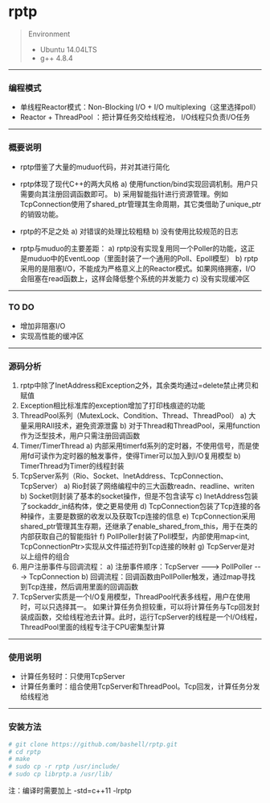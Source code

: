 # rptp

>Environment
>- Ubuntu 14.04LTS
>- g++ 4.8.4

------
### 编程模式
- 单线程Reactor模式：Non-Blocking I/O + I/O multiplexing（这里选择poll）
- Reactor + ThreadPool ：把计算任务交给线程池， I/O线程只负责I/O任务

------
### 概要说明
- rptp借鉴了大量的muduo代码，并对其进行简化
- rptp体现了现代C++的两大风格
	a) 使用function/bind实现回调机制。用户只需要向其注册回调函数即可。
	b) 采用智能指针进行资源管理。例如TcpConnection使用了shared\_ptr管理其生命周期，其它类借助了unique\_ptr的销毁功能。

- rptp的不足之处
	a) 对错误的处理比较粗糙
	b) 没有使用比较规范的日志 
- rptp与muduo的主要差距：
	a) rptp没有实现复用同一个Poller的功能，这正是muduo中的EventLoop（里面封装了一个通用的Poll、Epoll模型）
	b) rptp采用的是阻塞I/O，不能成为严格意义上的Reactor模式。如果网络拥塞，I/O会阻塞在read函数上，这样会降低整个系统的并发能力
	c) 没有实现缓冲区

------
### TO DO
- 增加非阻塞I/O
- 实现高性能的缓冲区

------
### 源码分析
1. rptp中除了InetAddress和Exception之外，其余类均通过=delete禁止拷贝和赋值
2. Exception相比标准库的exception增加了打印栈痕迹的功能
3. ThreadPool系列（MutexLock、Condition、Thread、ThreadPool）
	a) 大量采用RAII技术，避免资源泄露
	b) 对于Thread和ThreadPool，采用function作为泛型技术，用户只需注册回调函数
4. Timer/TimerThread
	a) 内部采用timerfd系列的定时器，不使用信号，而是使用fd可读作为定时器的触发事件，使得Timer可以加入到I/O复用模型
	b) TimerThread为Timer的线程封装
5. TcpServer系列（Rio、Socket、InetAddress、TcpConnection、TcpServer）
    a) Rio封装了网络编程中的三大函数readn、readline、writen
    b) Socket则封装了基本的socket操作，但是不包含读写
    c) InetAddress包装了sockaddr_in结构体，使之更易使用
    d) TcpConnection包装了Tcp连接的各种操作，主要是数据的收发以及获取Tcp连接的信息
    e) TcpConnection采用shared\_ptr管理其生存期，还继承了enable\_shared\_from\_this，用于在类的内部获取自己的智能指针
    f) PollPoller封装了Poll模型，内部使用map<int, TcpConnectionPtr>实现从文件描述符到Tcp连接的映射
    g) TcpServer是对以上组件的组合
6. 用户注册事件与回调流程：
    a) 注册事件顺序：TcpServer ---> PollPoller ---> TcpConnection
    b) 回调流程：回调函数由PollPoller触发，通过map寻找到Tcp连接，然后调用里面的回调函数
7. TcpServer实质是一个I/O复用模型，ThreadPool代表多线程，用户在使用时，可以只选择其一。  如果计算任务负担较重，可以将计算任务与Tcp回发封装成函数，交给线程池去计算。此时，运行TcpServer的线程是一个I/O线程，ThreadPool里面的线程专注于CPU密集型计算

------
### 使用说明
- 计算任务轻时：只使用TcpServer
- 计算任务重时：组合使用TcpServer和ThreadPool。Tcp回发，计算任务分发给线程池

------
### 安装方法
```bash
# git clone https://github.com/bashell/rptp.git
# cd rptp
# make
# sudo cp -r rptp /usr/include/
# sudo cp librptp.a /usr/lib/
```
注：编译时需要加上 -std=c++11 -lrptp


